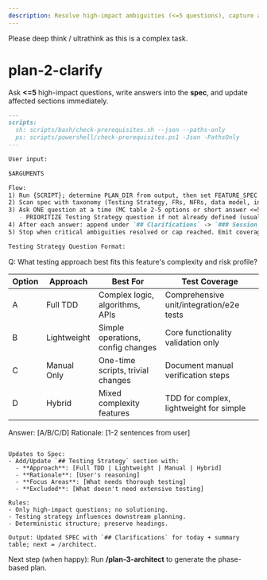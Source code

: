 ```yaml
---
description: Resolve high-impact ambiguities (<=5 questions), capture answers in the spec, and update relevant sections immediately.
---
```


Please deep think / ultrathink as this is a complex task. 

# plan-2-clarify

Ask **<=5** high-impact questions, write answers into the **spec**, and update affected sections immediately.

```md
---
scripts:
  sh: scripts/bash/check-prerequisites.sh --json --paths-only
  ps: scripts/powershell/check-prerequisites.ps1 -Json -PathsOnly
---

User input:

$ARGUMENTS

Flow:
1) Run {SCRIPT}; determine PLAN_DIR from output, then set FEATURE_SPEC = `${PLAN_DIR}/<slug>-spec.md` (spec co-located with plan).
2) Scan spec with taxonomy (Testing Strategy, FRs, NFRs, data model, integrations, UX, edge cases, terminology).
3) Ask ONE question at a time (MC table 2-5 options or short answer <=5 words); cap at 5 total.
   - PRIORITIZE Testing Strategy question if not already defined (usually Q1 or Q2)
4) After each answer: append under `## Clarifications` -> `### Session YYYY-MM-DD`, then update the matching section(s) (Testing Strategy/FRs/NFRs/data model/stories/edge cases). Save after each edit.
5) Stop when critical ambiguities resolved or cap reached. Emit coverage summary (Resolved/Deferred/Outstanding).

Testing Strategy Question Format:
```
Q: What testing approach best fits this feature's complexity and risk profile?

| Option | Approach | Best For | Test Coverage |
|--------|----------|----------|---------------|
| A | Full TDD | Complex logic, algorithms, APIs | Comprehensive unit/integration/e2e tests |
| B | Lightweight | Simple operations, config changes | Core functionality validation only |
| C | Manual Only | One-time scripts, trivial changes | Document manual verification steps |
| D | Hybrid | Mixed complexity features | TDD for complex, lightweight for simple |

Answer: [A/B/C/D]
Rationale: [1-2 sentences from user]
```

Updates to Spec:
- Add/Update `## Testing Strategy` section with:
  - **Approach**: [Full TDD | Lightweight | Manual | Hybrid]
  - **Rationale**: [User's reasoning]
  - **Focus Areas**: [What needs thorough testing]
  - **Excluded**: [What doesn't need extensive testing]

Rules:
- Only high-impact questions; no solutioning.
- Testing strategy influences downstream planning.
- Deterministic structure; preserve headings.

Output: Updated SPEC with `## Clarifications` for today + summary table; next = /architect.
```

Next step (when happy): Run **/plan-3-architect** to generate the phase-based plan.
